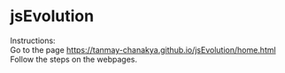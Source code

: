 # jsEvolution
Instructions: <br>
  Go to the page https://tanmay-chanakya.github.io/jsEvolution/home.html <br>
  Follow the steps on the webpages.
